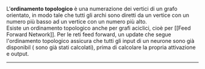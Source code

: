 L'**ordinamento topologico** è una numerazione dei vertici di un grafo orientato, in modo tale che tutti gli archi sono diretti da un vertice con un numero più basso ad un vertice con un numero più alto.<br />
Esiste un ordinamento topologico anche per grafi aciclici, cioè per [[Feed Forward Network]]. Per le reti feed forward, un update che segue l'ordinamento topologico assicura che tutti gli input di un neurone sono già disponibil ( sono già stati calcolati), prima di calcolare la propria attivazione e output.

---------------------------------------------------------------